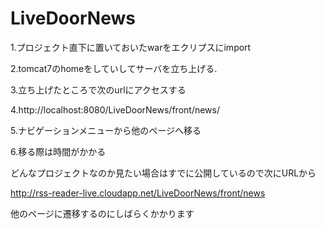 # LiveDoorNews
1.プロジェクト直下に置いておいたwarをエクリプスにimport  

2.tomcat7のhomeをしていしてサーバを立ち上げる.  

3.立ち上げたところで次のurlにアクセスする  

4.http://localhost:8080/LiveDoorNews/front/news/  

5.ナビゲーションメニューから他のページへ移る  

6.移る際は時間がかかる 

どんなプロジェクトなのか見たい場合はすでに公開しているので次にURLから  

http://rss-reader-live.cloudapp.net/LiveDoorNews/front/news  

他のページに遷移するのにしばらくかかります  
